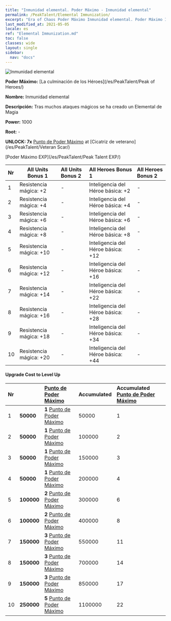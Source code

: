 ```yaml
---
title: "Inmunidad elemental. Poder Máximo - Inmunidad elemental"
permalink: /PeakTalent/Elemental Immunization/
excerpt: "Era of Chaos Poder Máximo Inmunidad elemental. Poder Máximo Inmunidad elemental. Inmunidad elemental"
last_modified_at: 2021-05-05
locale: es
ref: "Elemental Immunization.md"
toc: false
classes: wide
layout: single
sidebar:
  nav: "docs"
---
```


  ![Inmunidad elemental](/images/pt/talent_1004.png)

  **Poder Máximo:** [La culminación de los Héroes](/es/PeakTalent/Peak of Heroes/)

  **Nombre:** Inmunidad elemental

  **Descripción:** Tras muchos ataques mágicos se ha creado un Elemental de Magia

  **Power:** 1000

  **Root:** -

  **UNLOCK: 7x** [Punto de Poder Máximo](/ItemsES/con_934/) at [Cicatriz de veterano](/es/PeakTalent/Veteran Scar/)

  [Poder Máximo EXP](/es/PeakTalent/Peak Talent EXP/)

  | Nr | All Units Bonus 1 | All Units Bonus 2 | All Heroes Bonus 1 | All Heroes Bonus 2 |
  |:---|--------------|:-------------|:-------------|:-------------|
  | 1 | Resistencia mágica: +2 | - | Inteligencia del Héroe básica: +2 | - |
  | 2 | Resistencia mágica: +4 | - | Inteligencia del Héroe básica: +4 | - |
  | 3 | Resistencia mágica: +6 | - | Inteligencia del Héroe básica: +6 | - |
  | 4 | Resistencia mágica: +8 | - | Inteligencia del Héroe básica: +8 | - |
  | 5 | Resistencia mágica: +10 | - | Inteligencia del Héroe básica: +12 | - |
  | 6 | Resistencia mágica: +12 | - | Inteligencia del Héroe básica: +16 | - |
  | 7 | Resistencia mágica: +14 | - | Inteligencia del Héroe básica: +22 | - |
  | 8 | Resistencia mágica: +16 | - | Inteligencia del Héroe básica: +28 | - |
  | 9 | Resistencia mágica: +18 | - | Inteligencia del Héroe básica: +34 | - |
  | 10 | Resistencia mágica: +20 | - | Inteligencia del Héroe básica: +44 | - |


#### Upgrade Cost to Level Up

  | Nr | <i class="fas fa-coins"/> | [Punto de Poder Máximo](/ItemsES/con_934/) | Accumulated <i class="fas fa-coins"/> | Accumulated [Punto de Poder Máximo](/ItemsES/con_934/) |
  |:---|--------------|:-------------|:-------------|:-------------|
  | 1 | **50000** | **1** [Punto de Poder Máximo](/ItemsES/con_934/) | 50000 | 1 |
  | 2 | **50000** | **1** [Punto de Poder Máximo](/ItemsES/con_934/) | 100000 | 2 |
  | 3 | **50000** | **1** [Punto de Poder Máximo](/ItemsES/con_934/) | 150000 | 3 |
  | 4 | **50000** | **1** [Punto de Poder Máximo](/ItemsES/con_934/) | 200000 | 4 |
  | 5 | **100000** | **2** [Punto de Poder Máximo](/ItemsES/con_934/) | 300000 | 6 |
  | 6 | **100000** | **2** [Punto de Poder Máximo](/ItemsES/con_934/) | 400000 | 8 |
  | 7 | **150000** | **3** [Punto de Poder Máximo](/ItemsES/con_934/) | 550000 | 11 |
  | 8 | **150000** | **3** [Punto de Poder Máximo](/ItemsES/con_934/) | 700000 | 14 |
  | 9 | **150000** | **3** [Punto de Poder Máximo](/ItemsES/con_934/) | 850000 | 17 |
  | 10 | **250000** | **5** [Punto de Poder Máximo](/ItemsES/con_934/) | 1100000 | 22 |
